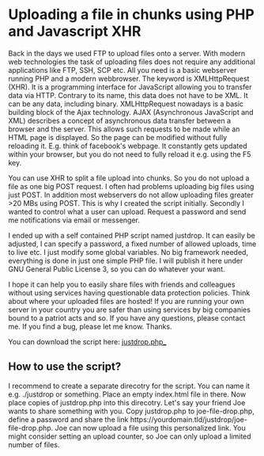 <h1>Uploading a file in chunks using PHP and Javascript XHR</h1>
<p>Back in the days we used FTP to upload files onto a server. With modern web technologies the task of uploading files does not require any additional applications like FTP, SSH, SCP etc. All you need is a basic webserver running PHP and a modern webbrowser. The keyword is XMLHttpRequest (XHR). It is a programming interface for JavaScript allowing you to transfer data via HTTP. Contrary to its name, this data does not have to be XML. It can be any data, including binary. XMLHttpRequest nowadays is a basic building block of the Ajax technology. AJAX (Asynchronous JavaScript and XML) describes a concept of asynchronous data transfer between a browser and the server. This allows such requests to be made while an HTML page is displayed. So the page can be modified without fully reloading it. E.g. think of facebook's webpage. It constantly gets updated within your browser, but you do not need to fully reload it e.g. using the F5 key.</p>
<p>You can use XHR to split a file upload into chunks. So you do not upload a file as one big POST request. I often had problems uploading big files using just POST. In addition most webservers do not allow uploading files greater >20 MBs using POST. This is why I created the script initially. Secondly I wanted to control what a user can upload. Request a password and send me notifications via email or messenger.</p>
<p>I ended up with a self contained PHP script named justdrop. It can easily be adjusted, I can specify a password, a fixed number of allowed uploads, time to live etc. I just modify some global variables. No big framework needed, everything is done in just one simple PHP file. I will publish it here under GNU General Public License 3, so you can do whatever your want.</p>
<p>I hope it can help you to easily share files with friends and colleagues without using services having questionable data protection policies. Think about where your uploaded files are hosted! If you are running your own server in your country you are safer than using services by big companies bound to a patriot acts and so. If you have any questions, please contact me. If you find a bug, please let me know. Thanks.</p>
<p>You can download the script here: <a href="justdrop.php_" title="Just Drop chunked php file uploader">justdrop.php_</a></p>
<h2>How to use the script?</h2>
<p>I recommend to create a separate direcotry for the script. You can name it e.g. ./justdrop or something. Place an empty index.html file in there. Now place copies of justdrop.php into this direcotry. Let's say your friend Joe wants to share something with you. Copy justdrop.php to joe-file-drop.php, define a password and share the link https://yourdomain.tld/justdrop/joe-file-drop.php. Joe can now upload a file using this personalized link. You might consider setting an upload counter, so Joe can only upload a limited number of files.</p>
